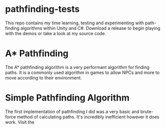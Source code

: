 # pathfinding-tests
This repo contains my time learning, testing and experimenting with path-finding algorithms within Unity and C#. Download a release to begin playing with the demos or take a look at my source code. 

# A* Pathfinding
The A* pathfinding algorithm is a very performant algorithm for finding paths. It is a commonly used algorithm in games to allow NPCs and more to move according to their environment. 

# Simple Pathfinding Algorithm
The first implementation of pathfinding I did was a very basic and brute-force method of calculating paths. It's incredibly inefficient however it does work. Visit the
